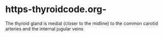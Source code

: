 # https-thyroidcode.org-
The thyroid gland is medial (closer to the midline) to the common carotid arteries and  the internal jugular veins
